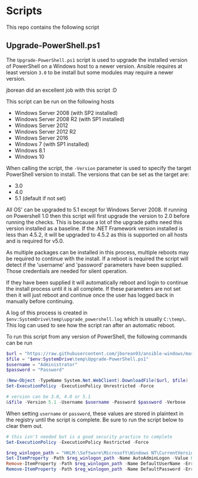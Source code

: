 # Scripts
This repo contains the following script

## Upgrade-PowerShell.ps1
The `Upgrade-PowerShell.ps1` script is used to upgrade the installed version of
PowerShell on a Windows host to a newer version. Ansible requires at least
version `3.0` to be install but some modules may require a newer version.

jborean did an excellent job with this script :D

This script can be run on the following hosts
* Windows Server 2008 (with SP2 installed)
* Windows Server 2008 R2 (with SP1 installed)
* Windows Server 2012
* Windows Server 2012 R2
* Windows Server 2016
* Windows 7 (with SP1 installed)
* Windows 8.1
* Windows 10

When calling the script, the `-Version` parameter is used to specify the target
PowerShell version to install. The versions that can be set as the target are:
* 3.0
* 4.0
* 5.1 (default if not set)

All OS' can be upgraded to 5.1 except for Windows Server 2008. If running
on Powershell 1.0 then this script will first upgrade the version to 2.0
before running the checks. This is because a lot of the upgrade paths need
this version installed as a baseline. If the .NET Framework version
installed is less than 4.5.2, it will be upgraded to 4.5.2 as this is
supported on all hosts and is required for v5.0.

As multiple packages can be installed in this process, multiple reboots may
be required to continue with the install. If a reboot is required the
script will detect if the 'username' and 'password' parameters have been
supplied. Those credentials are needed for silent operation.

If they have been supplied it will automatically reboot and login
to continue the install process until it is all complete. If these
parameters are not set then it will just reboot and continue once the user
has logged back in manually before continuing.

A log of this process is created in
`$env:SystemDrive\temp\upgrade_powershell.log` which is usually `C:\temp\`.
This log can used to see how the script ran after an automatic reboot.

To run this script from any version of PowerShell, the following commands can
be run

```PowerShell
$url = "https://raw.githubusercontent.com/jborean93/ansible-windows/master/scripts/Upgrade-PowerShell.ps1"
$file = "$env:SystemDrive\temp\Upgrade-PowerShell.ps1"
$username = "Administrator"
$password = "Password"

(New-Object -TypeName System.Net.WebClient).DownloadFile($url, $file)
Set-ExecutionPolicy -ExecutionPolicy Unrestricted -Force

# version can be 3.0, 4.0 or 5.1
&$file -Version 5.1 -Username $username -Password $password -Verbose
```

When setting `username` or `password`, these values are stored in plaintext in
the registry until the script is complete. Be sure to run the script below to
clear them out.

```PowerShell
# this isn't needed but is a good security practice to complete
Set-ExecutionPolicy -ExecutionPolicy Restricted -Force

$reg_winlogon_path = "HKLM:\Software\Microsoft\Windows NT\CurrentVersion\Winlogon"
Set-ItemProperty -Path $reg_winlogon_path -Name AutoAdminLogon -Value 0
Remove-ItemProperty -Path $reg_winlogon_path -Name DefaultUserName -ErrorAction SilentlyContinue
Remove-ItemProperty -Path $reg_winlogon_path -Name DefaultPassword -ErrorAction SilentlyContinue
```
